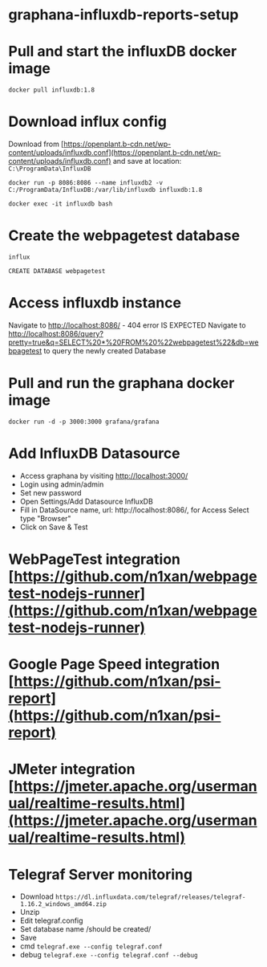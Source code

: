 # graphana-influxdb-reports-setup
# Pull and start the influxDB docker image
`docker pull influxdb:1.8`
# Download influx config 
Download from [https://openplant.b-cdn.net/wp-content/uploads/influxdb.conf](https://openplant.b-cdn.net/wp-content/uploads/influxdb.conf) and save at location: `C:\ProgramData\InfluxDB`

`docker run -p 8086:8086 --name influxdb2 -v C:/ProgramData/InfluxDB:/var/lib/influxdb influxdb:1.8`

`docker exec -it influxdb bash`

# Create the webpagetest database
`influx`

`CREATE DATABASE webpagetest`

# Access influxdb instance

Navigate to [http://localhost:8086/](http://localhost:8086/) - 404 error IS EXPECTED
Navigate to [http://localhost:8086/query?pretty=true&q=SELECT%20*%20FROM%20%22webpagetest%22&db=webpagetest](http://localhost:8086/query?pretty=true&q=SELECT%20*%20FROM%20%22webpagetest%22&db=webpagetest) to query the newly created Database

# Pull and run the graphana docker image 
`docker run -d -p 3000:3000 grafana/grafana`

# Add InfluxDB Datasource
* Access graphana by visiting [http://localhost:3000/](http://localhost:3000/)
* Login using admin/admin
* Set new password
* Open Settings/Add Datasource InfluxDB
* Fill in DataSource name, url: http://localhost:8086/, for Access Select type "Browser"
* Click on Save & Test

# WebPageTest integration [https://github.com/n1xan/webpagetest-nodejs-runner](https://github.com/n1xan/webpagetest-nodejs-runner)
# Google Page Speed integration [https://github.com/n1xan/psi-report](https://github.com/n1xan/psi-report)
# JMeter integration [https://jmeter.apache.org/usermanual/realtime-results.html](https://jmeter.apache.org/usermanual/realtime-results.html)
# Telegraf Server monitoring
* Download `https://dl.influxdata.com/telegraf/releases/telegraf-1.16.2_windows_amd64.zip`
* Unzip
* Edit telegraf.config
* Set database name /should be created/
* Save
* cmd `telegraf.exe --config telegraf.conf`
* debug `telegraf.exe --config telegraf.conf --debug`
